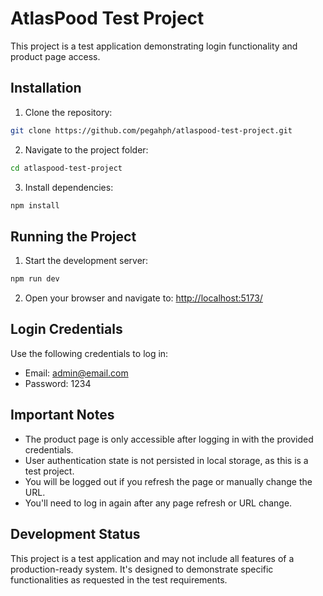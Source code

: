 # AtlasPood Test Project

This project is a test application demonstrating login functionality and product page access.

## Installation

1. Clone the repository:
```bash
git clone https://github.com/pegahph/atlaspood-test-project.git
```

2. Navigate to the project folder:
```bash
cd atlaspood-test-project
```

3. Install dependencies:
  ```bash
  npm install
  ```

## Running the Project

1. Start the development server:
```bash
npm run dev
```

2. Open your browser and navigate to:
[http://localhost:5173/](http://localhost:5173/)


## Login Credentials

Use the following credentials to log in:

- Email: admin@email.com
- Password: 1234

## Important Notes

- The product page is only accessible after logging in with the provided credentials.
- User authentication state is not persisted in local storage, as this is a test project.
- You will be logged out if you refresh the page or manually change the URL.
- You'll need to log in again after any page refresh or URL change.

## Development Status
This project is a test application and may not include all features of a production-ready system. It's designed to demonstrate specific functionalities as requested in the test requirements.